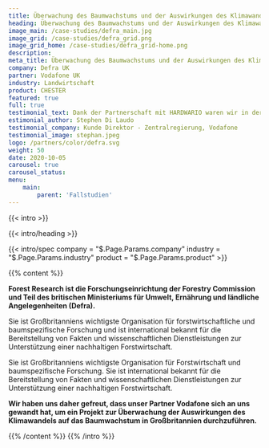 ```yaml
---
title: Überwachung des Baumwachstums und der Auswirkungen des Klimawandels auf die Wälder in Großbritannien 
heading: Überwachung des Baumwachstums und der Auswirkungen des Klimawandels 
image_main: /case-studies/defra_main.jpg 
image_grid: /case-studies/defra_grid.png 
image_grid_home: /case-studies/defra_grid-home.png 
description: 
meta_title: Überwachung des Baumwachstums und der Auswirkungen des Klimawandels auf die Wälder des Vereinigten Königreiches | HARDWARIO Fallstudie 
company: Defra UK
partner: Vodafone UK 
industry: Landwirtschaft 
product: CHESTER 
featured: true 
full: true 
testimonial_text: Dank der Partnerschaft mit HARDWARIO waren wir in der Lage, einige hochwertige IoT-Geräte einzusetzen, die eine Schlüsselrolle in diesem erfolgreichen Projekt gespielt haben. Wir haben von ihrem Fachwissen in den Bereichen Low-Power-Elektronik und NB-IoT-Technologie sowie von ihrem persönlichen technischen Support profitiert. Ich freue mich auf die Fortsetzung der zukünftigen Zusammenarbeit mit Hardwario. 
estimonial_author: Stephen Di Laudo 
testimonial_company: Kunde Direktor - Zentralregierung, Vodafone 
testimonial_image: stephan.jpeg 
logo: /partners/color/defra.svg 
weight: 50 
date: 2020-10-05 
carousel: true 
carousel_status: 
menu:
    main: 
        parent: 'Fallstudien'
---
```


{{< intro >}}

{{< intro/heading >}}

{{< intro/spec company = "$.Page.Params.company" industry = "$.Page.Params.industry" product = "$.Page.Params.product" >}}

{{% content %}}

**Forest Research ist die Forschungseinrichtung der Forestry Commission und Teil des britischen Ministeriums für Umwelt, Ernährung und ländliche Angelegenheiten (Defra).** 

Sie ist Großbritanniens wichtigste Organisation für forstwirtschaftliche und baumspezifische Forschung und ist international bekannt für die Bereitstellung von Fakten und wissenschaftlichen Dienstleistungen zur Unterstützung einer nachhaltigen Forstwirtschaft.

Sie ist Großbritanniens wichtigste Organisation für Forstwirtschaft und baumspezifische Forschung. Sie ist international bekannt für die Bereitstellung von Fakten und wissenschaftlichen Dienstleistungen zur Unterstützung einer nachhaltigen Forstwirtschaft.
  
**Wir haben uns daher gefreut, dass unser Partner Vodafone sich an uns gewandt hat, um ein Projekt zur Überwachung der Auswirkungen des Klimawandels auf das Baumwachstum in Großbritannien durchzuführen.**

{{% /content %}} {{% /intro %}}